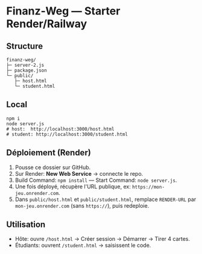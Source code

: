 # Finanz‑Weg — Starter Render/Railway

## Structure
```
finanz-weg/
├─ server-2.js
├─ package.json
└─ public/
   ├─ host.html
   └─ student.html
```

## Local
```
npm i
node server.js
# host:  http://localhost:3000/host.html
# student: http://localhost:3000/student.html
```

## Déploiement (Render)
1. Pousse ce dossier sur GitHub.
2. Sur Render: **New Web Service** → connecte le repo.
3. Build Command: `npm install` — Start Command: `node server.js`.
4. Une fois déployé, récupère l'URL publique, ex: `https://mon-jeu.onrender.com`.
5. Dans `public/host.html` et `public/student.html`, remplace `RENDER-URL` par `mon-jeu.onrender.com` (sans `https://`), puis redeploie.

## Utilisation
- Hôte: ouvre `/host.html` → Créer session → Démarrer → Tirer 4 cartes.
- Étudiants: ouvrent `/student.html` → saisissent le code.

